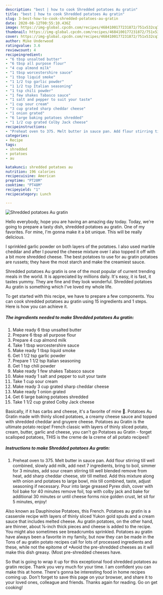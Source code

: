 ```yaml
---
description: "best | how to cook Shredded potatoes Au gratin"
title: "best | how to cook Shredded potatoes Au gratin"
slug: 3-best-how-to-cook-shredded-potatoes-au-gratin
date: 2020-08-12T00:55:10.436Z
image: https://img-global.cpcdn.com/recipes/4684100177231872/751x532cq70/shredded-potatoes-au-gratin-recipe-main-photo.jpg
thumbnail: https://img-global.cpcdn.com/recipes/4684100177231872/751x532cq70/shredded-potatoes-au-gratin-recipe-main-photo.jpg
cover: https://img-global.cpcdn.com/recipes/4684100177231872/751x532cq70/shredded-potatoes-au-gratin-recipe-main-photo.jpg
author: Mike Underwood
ratingvalue: 3.6
reviewcount: 4
recipeingredient:
- "6 tbsp unsalted butter"
- "6 tbsp all purpose flour"
- "4 cup almond milk"
- "1 tbsp worcestershire sauce"
- "1 tbsp liquid smoke"
- "1 1/2 tsp garlic powder"
- "1 1/2 tsp Italian seasoning"
- "1 tsp chili powder"
- "1 few shakes Tabasco sauce"
- "1 salt and pepper to suit your taste"
- "1 cup sour cream"
- "3 cup grated sharp cheddar cheese"
- "1 onion grated"
- "6 large baking potatoes shredded"
- "1 1/2 cup grated Colby Jack cheese"
recipeinstructions:
- "Preheat oven to 375. Melt butter in sauce pan. Add flour stirring till well combined,  slowly add milk,  add next 7 ingredients,  bring to boil, simmer for 3 minutes,  add sour cream stirring till well blended remove from heat,  add sharp cheddar cheese,  stir till melted. Add this mixture along with onion and potatoes to large bowl,  mix till combined,  taste,  adjust seasoning if necessary. Pour into large greased Pyrex dish, cover with foil bake for 40 minutes remove foil, top with colby jack and bake for additional 30 minutes or until cheese forms nice golden crust,  let sit for 5 minutes,  enjoy!"
categories:
- Recipe
tags:
- shredded
- potatoes
- au

katakunci: shredded potatoes au 
nutrition: 196 calories
recipecuisine: American
preptime: "PT20M"
cooktime: "PT48M"
recipeyield: "1"
recipecategory: Lunch

---
```



![Shredded potatoes Au gratin](https://img-global.cpcdn.com/recipes/4684100177231872/751x532cq70/shredded-potatoes-au-gratin-recipe-main-photo.jpg)

Hello everybody, hope you are having an amazing day today. Today, we're going to prepare a tasty dish, shredded potatoes au gratin. One of my favorites. For mine, I'm gonna make it a bit unique. This will be really delicious.

I sprinkled garlic powder on both layers of the potatoes. I also used marble cheddar and after I poured the cheese mixture over I also topped it off with a bit more shredded cheese. The best potatoes to use for au gratin potatoes are russets; they have the most starch and make the creamiest sauce.

Shredded potatoes Au gratin is one of the most popular of current trending meals in the world. It is appreciated by millions daily. It's easy, it is fast, it tastes yummy. They are fine and they look wonderful. Shredded potatoes Au gratin is something which I've loved my whole life.


To get started with this recipe, we have to prepare a few components. You can cook shredded potatoes au gratin using 15 ingredients and 1 steps. Here is how you can achieve it.

<!--inarticleads1-->

##### The ingredients needed to make Shredded potatoes Au gratin:

1. Make ready 6 tbsp unsalted butter
1. Prepare 6 tbsp all purpose flour
1. Prepare 4 cup almond milk
1. Take 1 tbsp worcestershire sauce
1. Make ready 1 tbsp liquid smoke
1. Get 1 1/2 tsp garlic powder
1. Prepare 1 1/2 tsp Italian seasoning
1. Get 1 tsp chili powder
1. Make ready 1 few shakes Tabasco sauce
1. Make ready 1 salt and pepper to suit your taste
1. Take 1 cup sour cream
1. Make ready 3 cup grated sharp cheddar cheese
1. Make ready 1 onion grated
1. Get 6 large baking potatoes shredded
1. Take 1 1/2 cup grated Colby Jack cheese


Basically, if it has carbs and cheese, it&#39;s a favorite of mine 🙂. Potatoes Au Gratin made with thinly sliced potatoes, a creamy cheese sauce and topped with shredded cheddar and gruyere cheese. Potatoes au Gratin is the ultimate potato recipe! French classic with layers of thinly sliced potato, cream, butter, garlic and cheese, you can&#39;t go Potatoes au Gratin - forget scalloped potatoes, THIS is the creme de la creme of all potato recipes!! 

<!--inarticleads2-->

##### Instructions to make Shredded potatoes Au gratin:

1. Preheat oven to 375. Melt butter in sauce pan. Add flour stirring till well combined,  slowly add milk,  add next 7 ingredients,  bring to boil, simmer for 3 minutes,  add sour cream stirring till well blended remove from heat,  add sharp cheddar cheese,  stir till melted. Add this mixture along with onion and potatoes to large bowl,  mix till combined,  taste,  adjust seasoning if necessary. Pour into large greased Pyrex dish, cover with foil bake for 40 minutes remove foil, top with colby jack and bake for additional 30 minutes or until cheese forms nice golden crust,  let sit for 5 minutes,  enjoy!


Also known as Dauphinoise Potatoes, this French. Potatoes au gratin is a casserole recipe with layers of thinly sliced Yukon gold spuds and a cream sauce that includes melted cheese. Au gratin potatoes, on the other hand, are thinner, about ⅛-inch thick pieces and cheese is added to the recipe. You might also sometimes see breadcrumbs sprinkled. Potatoes au gratin have always been a favorite in my family, but now they can be made in the Tons of au gratin potato recipes call for lots of processed ingredients and these, while not the epitome of *Avoid the pre-shredded cheeses as it will make this dish greasy. (Most pre-shredded cheeses have. 

So that is going to wrap it up for this exceptional food shredded potatoes au gratin recipe. Thank you very much for your time. I am confident you can make this at home. There's gonna be interesting food in home recipes coming up. Don't forget to save this page on your browser, and share it to your loved ones, colleague and friends. Thanks again for reading. Go on get cooking!
